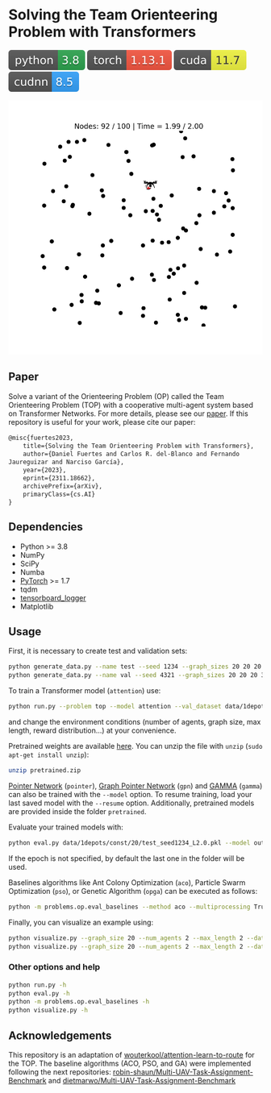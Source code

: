 # Solving the Team Orienteering Problem with Transformers
![](images/python-3.8.svg)
![](images/torch-1.13.1.svg)
![](images/cuda-11.7.svg)
![](images/cudnn-8.5.svg)

![TSP100](images/top.gif)

## Paper
Solve a variant of the Orienteering Problem (OP) called the Team Orienteering Problem (TOP) with a cooperative
multi-agent system based on Transformer Networks. For more details, please see our [paper](). If this repository is
useful for your work, please cite our paper:

```
@misc{fuertes2023,
    title={Solving the Team Orienteering Problem with Transformers}, 
    author={Daniel Fuertes and Carlos R. del-Blanco and Fernando Jaureguizar and Narciso García},
    year={2023},
    eprint={2311.18662},
    archivePrefix={arXiv},
    primaryClass={cs.AI}
}
``` 

## Dependencies

* Python >= 3.8
* NumPy
* SciPy
* Numba
* [PyTorch](http://pytorch.org/) >= 1.7
* tqdm
* [tensorboard_logger](https://github.com/TeamHG-Memex/tensorboard_logger)
* Matplotlib

## Usage

First, it is necessary to create test and validation sets:
```bash
python generate_data.py --name test --seed 1234 --graph_sizes 20 20 20 35 35 35 50 50 50 75 75 75 100 100 100 --max_length 1.5 2 2.5 1.5 2 2.5 1.5 2 2.5 1.5 2 2.5 1.5 2 2.5
python generate_data.py --name val --seed 4321 --graph_sizes 20 20 20 35 35 35 50 50 50 75 75 75 100 100 100 --max_length 1.5 2 2.5 1.5 2 2.5 1.5 2 2.5 1.5 2 2.5 1.5 2 2.5
```

To train a Transformer model (`attention`) use:
```bash
python run.py --problem top --model attention --val_dataset data/1depots/const/20/val_seed4321_L2.0.pkl --graph_size 20 --data_distribution const --num_agents 2 --max_length 2.0 --baseline rollout
```

and change the environment conditions (number of agents, graph size, max length, reward distribution...)
at your convenience.

Pretrained weights are available
[here](https://drive.google.com/file/d/1_X3XLykS6f_ShIJcGOgDJZ-SrElT04_1/view?usp=drive_link). You can unzip the file
with `unzip` (`sudo apt-get install unzip`):

```bash
unzip pretrained.zip
```

[Pointer Network](https://arxiv.org/abs/1506.03134) (`pointer`),
[Graph Pointer Network](https://arxiv.org/abs/1911.04936) (`gpn`) and
[GAMMA](https://doi.org/10.1109/TNNLS.2022.3159671)
(`gamma`) can also be trained with the `--model` option. To resume training, load your last saved model with the
`--resume` option. Additionally, pretrained models are provided inside the folder `pretrained`.

Evaluate your trained models with:
```bash
python eval.py data/1depots/const/20/test_seed1234_L2.0.pkl --model outputs/top_const20/attention_... --num_agents 2
```
If the epoch is not specified, by default the last one in the folder will be used.

Baselines algorithms like Ant Colony Optimization (`aco`), Particle Swarm Optimization (`pso`), or Genetic Algorithm
(`opga`) can be executed as follows:
```bash
python -m problems.op.eval_baselines --method aco --multiprocessing True --datasets data/1depots/const/20/test_seed1234_L2.pkl
```

Finally, you can visualize an example using:
```bash
python visualize.py --graph_size 20 --num_agents 2 --max_length 2 --data_distribution const --model outputs/top_const20/attention_...
python visualize.py --graph_size 20 --num_agents 2 --max_length 2 --data_distribution const --model aco
```

### Other options and help
```bash
python run.py -h
python eval.py -h
python -m problems.op.eval_baselines -h
python visualize.py -h
```

## Acknowledgements
This repository is an adaptation of
[wouterkool/attention-learn-to-route](https://github.com/wouterkool/attention-learn-to-route) for the TOP. The baseline
algorithms (ACO, PSO, and GA) were implemented following the next repositories:
[robin-shaun/Multi-UAV-Task-Assignment-Benchmark](https://github.com/robin-shaun/Multi-UAV-Task-Assignment-Benchmark)
and [dietmarwo/Multi-UAV-Task-Assignment-Benchmark](https://github.com/dietmarwo/Multi-UAV-Task-Assignment-Benchmark)
